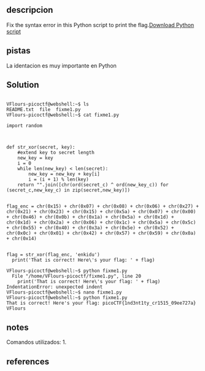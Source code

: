 ## descripcion
Fix the syntax error in this Python script to print the flag.[Download Python script](https://artifacts.picoctf.net/c/26/fixme1.py)

## pistas

La identacion es muy importante en Python


## Solution

```

VFlours-picoctf@webshell:~$ ls
README.txt  file  fixme1.py
VFlours-picoctf@webshell:~$ cat fixme1.py 

import random



def str_xor(secret, key):
    #extend key to secret length
    new_key = key
    i = 0
    while len(new_key) < len(secret):
        new_key = new_key + key[i]
        i = (i + 1) % len(key)        
    return "".join([chr(ord(secret_c) ^ ord(new_key_c)) for (secret_c,new_key_c) in zip(secret,new_key)])


flag_enc = chr(0x15) + chr(0x07) + chr(0x08) + chr(0x06) + chr(0x27) + chr(0x21) + chr(0x23) + chr(0x15) + chr(0x5a) + chr(0x07) + chr(0x00) + chr(0x46) + chr(0x0b) + chr(0x1a) + chr(0x5a) + chr(0x1d) + chr(0x1d) + chr(0x2a) + chr(0x06) + chr(0x1c) + chr(0x5a) + chr(0x5c) + chr(0x55) + chr(0x40) + chr(0x3a) + chr(0x5e) + chr(0x52) + chr(0x0c) + chr(0x01) + chr(0x42) + chr(0x57) + chr(0x59) + chr(0x0a) + chr(0x14)

  
flag = str_xor(flag_enc, 'enkidu')
  print('That is correct! Here\'s your flag: ' + flag)

VFlours-picoctf@webshell:~$ python fixme1.py 
  File "/home/VFlours-picoctf/fixme1.py", line 20
    print('That is correct! Here\'s your flag: ' + flag)
IndentationError: unexpected indent
VFlours-picoctf@webshell:~$ nano fixme1.py 
VFlours-picoctf@webshell:~$ python fixme1.py 
That is correct! Here's your flag: picoCTF{1nd3nt1ty_cr1515_09ee727a}
VFlours

```

## notes

Comandos utilizados:
	1. 


## references
